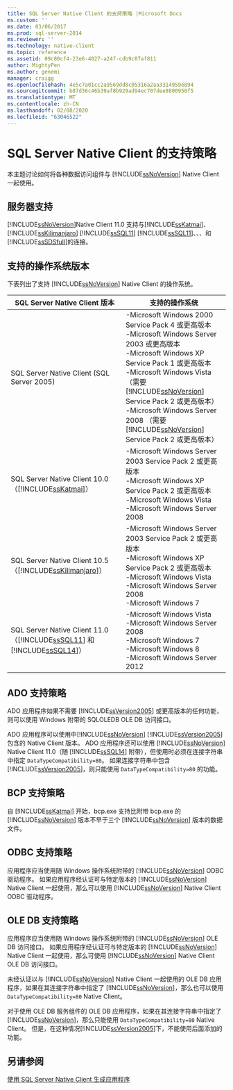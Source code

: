 ```yaml
---
title: SQL Server Native Client 的支持策略 |Microsoft Docs
ms.custom: ''
ms.date: 03/06/2017
ms.prod: sql-server-2014
ms.reviewer: ''
ms.technology: native-client
ms.topic: reference
ms.assetid: 09c80cf4-23e6-4027-a24f-cdb9c87af811
author: MightyPen
ms.author: genemi
manager: craigg
ms.openlocfilehash: 4e5c7a01cc2a9569dd8c05316a2aa3314959e894
ms.sourcegitcommit: b87d36c46b39af8b929ad94ec707dee8800950f5
ms.translationtype: MT
ms.contentlocale: zh-CN
ms.lasthandoff: 02/08/2020
ms.locfileid: "63046522"
---
```

# <a name="support-policies-for-sql-server-native-client"></a>SQL Server Native Client 的支持策略
  本主题讨论如何将各种数据访问组件与 [!INCLUDE[ssNoVersion](../../../includes/ssnoversion-md.md)] Native Client 一起使用。  
  
## <a name="server-support"></a>服务器支持  
 [!INCLUDE[ssNoVersion](../../../includes/ssnoversion-md.md)]Native Client 11.0 支持与[!INCLUDE[ssKatmai](../../../includes/sskatmai-md.md)]、 [!INCLUDE[ssKilimanjaro](../../../includes/sskilimanjaro-md.md)] [!INCLUDE[ssSQL11](../../../includes/sssql11-md.md)] [!INCLUDE[ssSQL11](../../../includes/sssql11-md.md)]、、、和[!INCLUDE[ssSDSfull](../../../includes/sssdsfull-md.md)]的连接。  
  
## <a name="supported-operating-system-versions"></a>支持的操作系统版本  
 下表列出了支持 [!INCLUDE[ssNoVersion](../../../includes/ssnoversion-md.md)] Native Client 的操作系统。  
  
|SQL Server Native Client 版本|支持的操作系统|  
|--------------------------------------|---------------------------------|  
|SQL Server Native Client (SQL Server 2005)|-Microsoft Windows 2000 Service Pack 4 或更高版本<br />-Microsoft Windows Server 2003 或更高版本<br />-Microsoft Windows XP Service Pack 1 或更高版本<br />-Microsoft Windows Vista （需要[!INCLUDE[ssNoVersion](../../../includes/ssnoversion-md.md)] Service Pack 2 或更高版本）<br />-Microsoft Windows Server 2008 （需要[!INCLUDE[ssNoVersion](../../../includes/ssnoversion-md.md)] Service Pack 2 或更高版本）|  
|SQL Server Native Client 10.0 （[!INCLUDE[ssKatmai](../../../includes/sskatmai-md.md)]）|-Microsoft Windows Server 2003 Service Pack 2 或更高版本<br />-Microsoft Windows XP Service Pack 2 或更高版本<br />-Microsoft Windows Vista<br />-Microsoft Windows Server 2008|  
|SQL Server Native Client 10.5 （[!INCLUDE[ssKilimanjaro](../../../includes/sskilimanjaro-md.md)]）|-Microsoft Windows Server 2003 Service Pack 2 或更高版本<br />-Microsoft Windows XP Service Pack 2 或更高版本<br />-Microsoft Windows Vista<br />-Microsoft Windows Server 2008<br />-Microsoft Windows 7|  
|SQL Server Native Client 11.0（[!INCLUDE[ssSQL11](../../../includes/sssql11-md.md)] 和 [!INCLUDE[ssSQL14](../../../includes/sssql14-md.md)]）|-Microsoft Windows Vista<br />-Microsoft Windows Server 2008<br />-Microsoft Windows 7<br />-Microsoft Windows 8<br />-Microsoft Windows Server 2012|  
  
## <a name="ado-support-policies"></a>ADO 支持策略  
 ADO 应用程序如果不需要 [!INCLUDE[ssVersion2005](../../../includes/ssversion2005-md.md)] 或更高版本的任何功能，则可以使用 Windows 附带的 SQLOLEDB OLE DB 访问接口。  
  
 ADO 应用程序可以使用中[!INCLUDE[ssNoVersion](../../../includes/ssnoversion-md.md)] [!INCLUDE[ssVersion2005](../../../includes/ssversion2005-md.md)]包含的 Native Client 版本。 ADO 应用程序还可以使用 [!INCLUDE[ssNoVersion](../../../includes/ssnoversion-md.md)] Native Client 11.0（随 [!INCLUDE[ssSQL14](../../../includes/sssql14-md.md)] 附带），但使用时必须在连接字符串中指定 `DataTypeCompatibility=80`。 如果连接字符串中包含 [!INCLUDE[ssVersion2005](../../../includes/ssversion2005-md.md)]，则只能使用 `DataTypeCompatibility=80` 的功能。  
  
## <a name="bcp-support-policies"></a>BCP 支持策略  
 自 [!INCLUDE[ssKatmai](../../../includes/sskatmai-md.md)] 开始，bcp.exe 支持比附带 bcp.exe 的 [!INCLUDE[ssNoVersion](../../../includes/ssnoversion-md.md)] 版本不早于三个 [!INCLUDE[ssNoVersion](../../../includes/ssnoversion-md.md)] 版本的数据文件。  
  
## <a name="odbc-support-policies"></a>ODBC 支持策略  
 应用程序应当使用随 Windows 操作系统附带的 [!INCLUDE[ssNoVersion](../../../includes/ssnoversion-md.md)] ODBC 驱动程序。 如果应用程序经认证可与特定版本的 [!INCLUDE[ssNoVersion](../../../includes/ssnoversion-md.md)] Native Client 一起使用，那么可以使用 [!INCLUDE[ssNoVersion](../../../includes/ssnoversion-md.md)] Native Client ODBC 驱动程序。  
  
## <a name="ole-db-support-policies"></a>OLE DB 支持策略  
 应用程序应当使用随 Windows 操作系统附带的 [!INCLUDE[ssNoVersion](../../../includes/ssnoversion-md.md)] OLE DB 访问接口。 如果应用程序经认证可与特定版本的 [!INCLUDE[ssNoVersion](../../../includes/ssnoversion-md.md)] Native Client 一起使用，那么可使用 [!INCLUDE[ssNoVersion](../../../includes/ssnoversion-md.md)] Native Client OLE DB 访问接口。  
  
 未经认证以与 [!INCLUDE[ssNoVersion](../../../includes/ssnoversion-md.md)] Native Client 一起使用的 OLE DB 应用程序，如果在其连接字符串中指定了 [!INCLUDE[ssNoVersion](../../../includes/ssnoversion-md.md)]，那么也可以使用 `DataTypeCompatibility=80` Native Client。  
  
 对于使用 OLE DB 服务组件的 OLE DB 应用程序，如果在其连接字符串中指定了 [!INCLUDE[ssNoVersion](../../../includes/ssnoversion-md.md)]，那么只能使用 `DataTypeCompatibility=80` Native Client。 但是，在这种情况[!INCLUDE[ssVersion2005](../../../includes/ssversion2005-md.md)]下，不能使用后面添加的功能。  
  
## <a name="see-also"></a>另请参阅  
 [使用 SQL Server Native Client 生成应用程序](building-applications-with-sql-server-native-client.md)  
  
  
